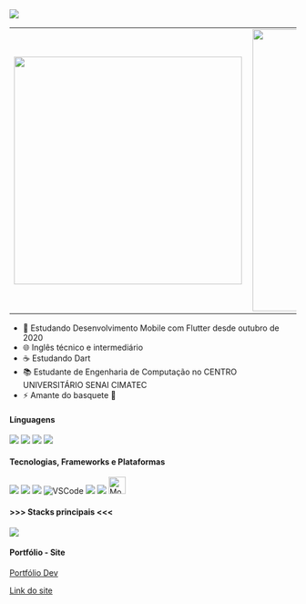 <img src="https://github.com/feliper2002/feliper2002/blob/master/FELIPE%20RIBEIRO%20(1).png" />

<center>
<table>
    <tr>
        <td><img width="400px" align="left" src="https://github-readme-stats.vercel.app/api/top-langs/?username=feliper2002&hide=javascript,swift,html&layout=compact&theme=algolia&line" /></td>
        <td><img width="495px" align="left" src="https://github-readme-stats.vercel.app/api?username=feliper2002&theme=algolia&line"/></td>
    </tr>   
</table>
</center>    

- 📱 Estudando Desenvolvimento Mobile com Flutter desde outubro de 2020
- 🌐 Inglês técnico e intermediário
- ☕ Estudando Dart
- 📚 Estudante de Engenharia de Computação no CENTRO UNIVERSITÁRIO SENAI CIMATEC
- ⚡ Amante do basquete 🏀

#### Línguagens
<img src="https://img.shields.io/badge/c++%20-%2300599C.svg?&style=for-the-badge&logo=c%2B%2B&ogoColor=white"/> <img src="https://img.shields.io/badge/c%20-%2300599C.svg?&style=for-the-badge&logo=c&logoColor=white"/> <img src="https://img.shields.io/badge/python%20-%2314354C.svg?&style=for-the-badge&logo=python&logoColor=white"/> 	<img src="https://img.shields.io/badge/dart-%230175C2.svg?&style=for-the-badge&logo=dart&logoColor=white"/>

#### Tecnologias, Frameworks e Plataformas
<img src="https://img.shields.io/badge/git%20-%23F05033.svg?&style=for-the-badge&logo=git&logoColor=white"/> <img src="https://img.shields.io/badge/github%20-%23121011.svg?&style=for-the-badge&logo=github&logoColor=white"/> <img src="https://img.shields.io/badge/GitLab-330F63?style=for-the-badge&logo=gitlab&logoColor=white"> ![VSCode](https://img.shields.io/badge/-VSCode-007ACC?style=flat-square&logo=visual-studio-code&logoColor=white) <img src="https://img.shields.io/badge/Jupyter%20-%23F37626.svg?&style=for-the-badge&logo=Jupyter&logoColor=white" /> <img src="https://img.shields.io/badge/Flutter%20-%2302569B.svg?&style=for-the-badge&logo=Flutter&logoColor=white" /> <img src='https://uiflutter.com/wp-content/uploads/2019/04/mobx.png' width=30 title='MobX'>

#### >>> Stacks principais <<<
<img src="https://img.shields.io/badge/Flutter%20-%2302569B.svg?&style=for-the-badge&logo=Flutter&logoColor=white" />

#### Portfólio - Site

[Portfólio Dev](https://github.com/feliper2002/felipe.developer) <p>
[Link do site](https://feliper.dev/)
